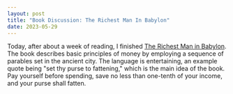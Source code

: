 ```yaml
---
layout: post
title: "Book Discussion: The Richest Man In Babylon"
date: 2023-05-29
---
```


Today, after about a week of reading, I finished [The Richest Man in Babylon](https://www.google.com/books/edition/The_Richest_Man_in_Babylon/wlQLrgEACAAJ?hl=en). The book describes basic principles of money by employing a sequence of parables set in the ancient city. The language is entertaining, an example quote being "set thy purse to fattening," which is the main idea of the book. Pay yourself before spending, save no less than one-tenth of your income, and your purse shall fatten.
